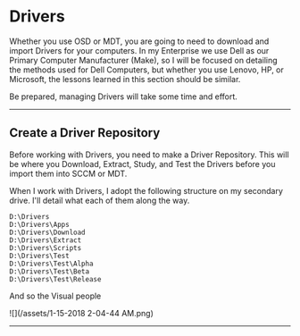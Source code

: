# Drivers

Whether you use OSD or MDT, you are going to need to download and import Drivers for your computers.  In my Enterprise we use Dell as our Primary Computer Manufacturer \(Make\), so I will be focused on detailing the methods used for Dell Computers, but whether you use Lenovo, HP, or Microsoft, the lessons learned in this section should be similar.

Be prepared, managing Drivers will take some time and effort.

---

## Create a Driver Repository

Before working with Drivers, you need to make a Driver Repository.  This will be where you Download, Extract, Study, and Test the Drivers before you import them into SCCM or MDT.

When I work with Drivers, I adopt the following structure on my secondary drive.  I'll detail what each of them along the way.

```
D:\Drivers
D:\Drivers\Apps
D:\Drivers\Download
D:\Drivers\Extract
D:\Drivers\Scripts
D:\Drivers\Test
D:\Drivers\Test\Alpha
D:\Drivers\Test\Beta
D:\Drivers\Test\Release
```

And so the Visual people

![](/assets/1-15-2018 2-04-44 AM.png)

---



